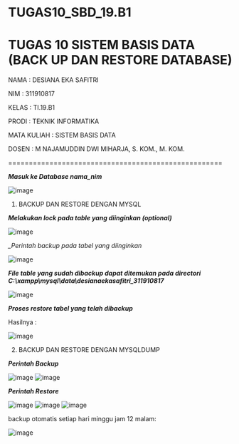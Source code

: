 # TUGAS10_SBD_19.B1
TUGAS 10 SISTEM BASIS DATA (BACK UP DAN RESTORE DATABASE)
===========================================================

NAMA : DESIANA EKA SAFITRI

NIM  : 311910817

KELAS : TI.19.B1

PRODI : TEKNIK INFORMATIKA

MATA KULIAH : SISTEM BASIS DATA

DOSEN : M NAJAMUDDIN DWI MIHARJA, S. KOM., M. KOM.

====================================================

*__Masuk ke Database nama_nim__*

![image](https://user-images.githubusercontent.com/81596251/124399484-ff431380-dd45-11eb-9d27-3d2155ca8a89.png)

1. BACKUP DAN RESTORE DENGAN MYSQL

*__Melakukan lock pada table yang diinginkan (optional)__*

![image](https://user-images.githubusercontent.com/81596251/124399597-81333c80-dd46-11eb-8d17-45dfd1c4d770.png)

*__Perintah backup pada tabel yang diinginkan_*

![image](https://user-images.githubusercontent.com/81596251/124399608-9dcf7480-dd46-11eb-8672-2e43dc5ceb90.png)

*__File table yang sudah dibackup dapat ditemukan pada directori C:\xampp\mysql\data\desianaekasafitri_311910817__*

![image](https://user-images.githubusercontent.com/81596251/124399632-dec78900-dd46-11eb-969d-8351e6f9e2f0.png)

*__Proses restore tabel yang telah dibackup__*

Hasilnya :

![image](https://user-images.githubusercontent.com/81596251/124399728-89d84280-dd47-11eb-838f-3dfdd8a0335d.png)

2. BACKUP DAN RESTORE DENGAN MYSQLDUMP

*__Perintah Backup__*

![image](https://user-images.githubusercontent.com/81596251/124400201-e8eb8680-dd4a-11eb-8ed7-49712c0de4f3.png)
![image](https://user-images.githubusercontent.com/81596251/125118304-b9a59280-e119-11eb-879c-964518fb0634.png)

*__Perintah Restore__*

![image](https://user-images.githubusercontent.com/81596251/124400226-1801f800-dd4b-11eb-9343-4700f090da0c.png)
![image](https://user-images.githubusercontent.com/81596251/125119729-b57a7480-e11b-11eb-8e71-77b81de5c8ea.png)
![image](https://user-images.githubusercontent.com/81596251/125120878-50c01980-e11d-11eb-80f8-314d6a7bc687.png)


backup otomatis setiap hari minggu jam 12 malam:

![image](https://user-images.githubusercontent.com/81596251/125119494-5ddc0900-e11b-11eb-8eab-d506c0907a8f.png)



